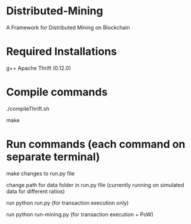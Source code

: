 # Distributed-Mining
A Framework for Distributed Mining on Blockchain

# Required Installations
g++
Apache Thrift (0.12.0)


# Compile commands
./compileThrift.sh

make



# Run commands (each command on separate terminal)

make changes to run.py file

change path for data folder in run.py file (currently running on simulated data for different ratios)

run python run.py (for transaction execution only)

run python run-mining.py (for transaction execution + PoW) 
